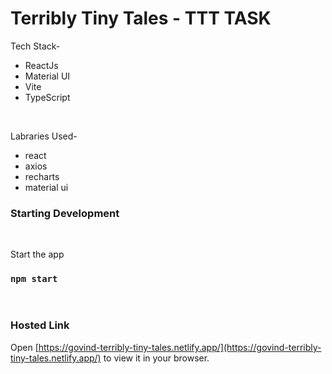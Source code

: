# Terribly Tiny Tales - TTT TASK

Tech Stack-

- ReactJs
- Material UI
- Vite
- TypeScript

<br />

Labraries  Used-

- react
- axios
- recharts
- material ui



### Starting Development

<br />

Start the app 

### `npm start`

<br />


### Hosted Link

Open [https://govind-terribly-tiny-tales.netlify.app/](https://govind-terribly-tiny-tales.netlify.app/) to view it in your browser.
